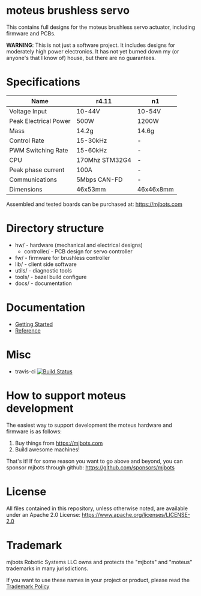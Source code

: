 # moteus brushless servo #

This contains full designs for the moteus brushless servo actuator,
including firmware and PCBs.

**WARNING**: This is not just a software project.  It includes designs
for moderately high power electronics.  It has not yet burned down my
(or anyone's that I know of) house, but there are no guarantees.


# Specifications #

| Name                  | r4.11          | n1        |
|-----------------------|----------------|-----------|
| Voltage Input         | 10-44V         | 10-54V    |
| Peak Electrical Power | 500W           | 1200W     |
| Mass                  | 14.2g          | 14.6g     |
| Control Rate          | 15-30kHz       | -         |
| PWM Switching Rate    | 15-60kHz       | -         |
| CPU                   | 170Mhz STM32G4 | -         |
| Peak phase current    | 100A           | -         |
| Communications        | 5Mbps CAN-FD   | -         |
| Dimensions            | 46x53mm        | 46x46x8mm |

Assembled and tested boards can be purchased at: https://mjbots.com


# Directory structure #

* hw/ - hardware (mechanical and electrical designs)
  * controller/ - PCB design for servo controller
* fw/ - firmware for brushless controller
* lib/ - client side software
* utils/ - diagnostic tools
* tools/ - bazel build configure
* docs/ - documentation

# Documentation #

* [Getting Started](docs/getting_started.md)
* [Reference](docs/reference.md)

# Misc #

 * travis-ci [![Build Status](https://travis-ci.org/mjbots/moteus.svg?branch=main)](https://travis-ci.org/mjbots/moteus)

# How to support moteus development #

The easiest way to support development the moteus hardware and firmware is as follows:

1) Buy things from https://mjbots.com
2) Build awesome machines!

That's it!  If for some reason you want to go above and beyond, you can sponsor mjbots through github: https://github.com/sponsors/mjbots

# License #

All files contained in this repository, unless otherwise noted, are
available under an Apache 2.0 License:
https://www.apache.org/licenses/LICENSE-2.0

# Trademark #

mjbots Robotic Systems LLC owns and protects the "mjbots" and "moteus" trademarks in many jurisdictions.

If you want to use these names in your project or product, please read the [Trademark Policy](https://mjbots.com/trademark-policy)
